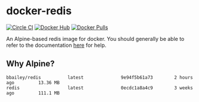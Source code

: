 # docker-redis
[![Circle CI](https://img.shields.io/circleci/project/benfb/docker-redis.svg)](https://circleci.com/gh/benfb/docker-redis) [![Docker Hub](https://img.shields.io/badge/docker-ready-blue.svg)](https://registry.hub.docker.com/u/bbailey/redis/) [![Docker Pulls](https://img.shields.io/docker/pulls/bbailey/redis.svg)](https://registry.hub.docker.com/u/bbailey/redis/)

An Alpine-based redis image for docker. You should generally be able to refer to the documentation [here](https://registry.hub.docker.com/_/redis/) for help.

## Why Alpine?
```
bbailey/redis          latest              9e94f5b61a73        2 hours ago         13.36 MB
redis                  latest              0ecdc1a8a4c9        3 weeks ago         111.1 MB
```
